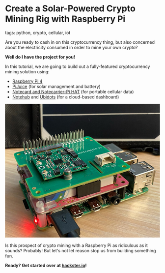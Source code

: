 # Create a Solar-Powered Crypto Mining Rig with Raspberry Pi

tags: python, crypto, cellular, iot

Are you ready to cash in on this cryptocurrency thing, but also concerned about the electricity consumed in order to mine your own crypto?

**Well do I have the project for you!**

In this tutorial, we are going to build out a fully-featured cryptocurrency mining solution using:

- [Raspberry Pi 4](https://www.raspberrypi.org/products/raspberry-pi-4-model-b/)
- [PiJuice](https://uk.pi-supply.com/products/pijuice-standard) (for solar management and battery)
- [Notecard and Notecarrier-Pi HAT](https://blues.io/products/) (for portable cellular data)
- [Notehub](https://blues.io/services/) and [Ubidots](https://ubidots.com/) (for a cloud-based dashboard)

![pijuice and notecard](pijuice-solar.jpg)

Is this prospect of crypto mining with a Raspberry Pi as ridiculous as it sounds? Probably! But let's not let reason stop us from building something fun.

**Ready? Get started over at [hackster.io](https://www.hackster.io/rob-lauer/solar-powered-crypto-mining-with-raspberry-pi-64adee)!**
